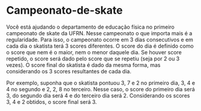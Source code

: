 # Campeonato-de-skate

Você está ajudando o departamento de educação física no primeiro campeonato de skate da UFRN. Nesse campeonato o que importa mais é a regularidade. Para isso, o campeonato ocorre em 3 dias consecutivos e em cada dia o skatista terá 3 scores diferentes. O score do dia é definido como o score que nem é o maior, nem o menor daquele dia. Se houver score repetido, o score será dado pelo score que se repetiu (seja por 2 ou 3 vezes). O score final do skatista é dado da mesma forma, mas considerando os 3 scores resultantes de cada dia.

Por exemplo, suponha que o skatista pontuou 3, 7 e 2 no primeiro dia, 3, 4 e 4 no segundo e 2, 2, 8 no terceiro. Nesse caso, o score do primeiro dia será 3, do segundo dia será 4 e do terceiro dia será 2. Considerando os scores 3, 4 e 2 obtidos, o score final será 3.

